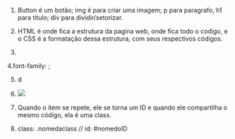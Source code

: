 1. Button é um botão; img é para criar uma imagem; p para paragrafo, h1 para título; div para dividir/setorizar.

2. HTML é onde fica a estrutura da pagina web, onde fica todo o codigo, e o CSS é a formatação dessa estrutura, com seus respectivos códigos.

3. <link rel="stylesheet" href="LOCAL DO CSS">

4.font-family: ;

5. d

6. <img src="localdaimagem.jpg">

7. Quando o item se repete, ele se torna um ID e quando ele compartilha o mesmo código, ela é uma class.

8. class: .nomedaclass // id: #nomedoID